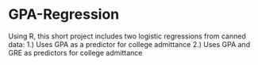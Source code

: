 # GPA-Regression
Using R, this short project includes two logistic regressions from canned data: 
  1.) Uses GPA as a predictor for college admittance 
  2.) Uses GPA and GRE as predictors for college admittance
